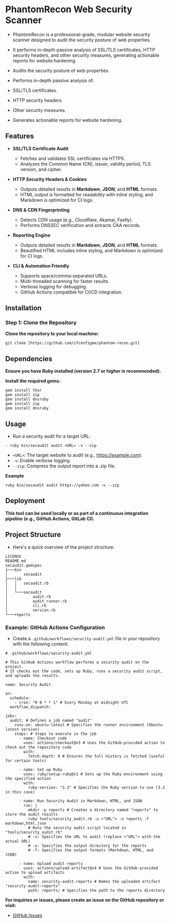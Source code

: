 # PhantomRecon Web Security Scanner

-  PhantomRecon is a professional-grade, modular website security scanner designed to audit the security posture of web properties. 
-  It performs in-depth passive analysis of SSL/TLS certificates, HTTP security headers, and other security measures, generating actionable reports for website hardening.

- Audits the security posture of web properties.
- Performs in-depth passive analysis of:
- SSL/TLS certificates.
- HTTP security headers.
- Other security measures.
- Generates actionable reports for website hardening.

## Features

- **SSL/TLS Certificate Audit**
  - Fetches and validates SSL certificates via HTTPS.
  - Analyzes the Common Name (CN), issuer, validity period, TLS version, and cipher.
- **HTTP Security Headers & Cookies**
  - Outputs detailed results in **Markdown**, **JSON**, and **HTML** formats.
  - HTML output is formatted for readability with inline styling, and Markdown is optimized for CI logs.
- **DNS & CDN Fingerprinting**
  - Detects CDN usage (e.g., Cloudflare, Akamai, Fastly).
  - Performs DNSSEC verification and extracts CAA records.
- **Reporting Engine**

  - Outputs detailed results in **Markdown**, **JSON**, and **HTML** formats.
  - Beautified HTML includes inline styling, and Markdown is optimized for CI logs.

- **CLI & Automation Friendly**
  - Supports space/comma-separated URLs.
  - Multi-threaded scanning for faster results.
  - Verbose logging for debugging.
  - GitHub Actions compatible for CI/CD integration.

## Installation

### Step 1: Clone the Repository

**Clone the repository to your local machine:**

```
git clone [https://github.com/ifconfigme/phantom-recon.git]
```

## Dependencies

**Ensure you have Ruby installed (version 2.7 or higher is recommended).**

**Install the required gems:**
```
gem install thor
gem install zip
gem install dnsruby
gem install zip
gem install dnsruby
```

## Usage
-  Run a security audit for a target URL:
```
- ruby bin/secaudit audit <URL> -v --zip
```
- ```<URL>```: The target website to audit (e.g., https://example.com).
- ```-v```: Enable verbose logging.
- ```--zip```: Compress the output report into a .zip file.

**Example**
```
ruby bin/secaudit audit https://yahoo.com -v --zip
```

## Deployment

**This tool can be used locally or as part of a continuous integration pipeline (e.g., GitHub Actions, GitLab CI).**

## Project Structure

- Here's a quick overview of the project structure:
```
LICENSE
README.md
secaudit.gemspec
├───bin
│       secaudit
├───lib
│   │   secaudit.rb
│   │
│   └───secaudit
│           audit.rb
│           audit_runner.rb
│           cli.rb
│           version.rb
└───reports
```
### Example: GitHub Actions Configuration

- Create a `.github/workflows/security-audit.yml` file in your repository with the following content:

```
# .github/workflows/security-audit.yml

# This GitHub Actions workflow performs a security audit on the project.
# It checks out the code, sets up Ruby, runs a security audit script, and uploads the results.

name: Security Audit

on:
  schedule:
    - cron: "0 0 * * 1" # Every Monday at midnight UTC
  workflow_dispatch:

jobs:
  audit: # Defines a job named "audit"
    runs-on: ubuntu-latest # Specifies the runner environment (Ubuntu latest version)
    steps: # Steps to execute in the job
      - name: Checkout code
        uses: actions/checkout@v3 # Uses the GitHub-provided action to check out the repository code
        with:
          fetch-depth: 0 # Ensures the full history is fetched (useful for certain tools)

      - name: Set up Ruby
        uses: ruby/setup-ruby@v1 # Sets up the Ruby environment using the specified action
        with:
          ruby-version: "3.3" # Specifies the Ruby version to use (3.3 in this case)

      - name: Run Security Audit in Markdown, HTML, and JSON
        run: |
          mkdir -p reports # Creates a directory named "reports" to store the audit results
          ruby tools/security_audit.rb -u <"URL"> -o reports -f markdown,html,json
          # Runs the security audit script located in "tools/security_audit.rb"
          # -u: Specifies the URL to audit (replace <"URL"> with the actual URL)
          # -o: Specifies the output directory for the reports
          # -f: Specifies the output formats (Markdown, HTML, and JSON)

      - name: Upload audit reports
        uses: actions/upload-artifact@v4 # Uses the GitHub-provided action to upload artifacts
        with:
          name: security-audit-reports # Names the uploaded artifact "security-audit-reports"
          path: reports/ # Specifies the path to the reports directory
```

**For inquiries or issues, please create an issue on the GitHub repository or visit:**
- [GitHub Issues](https://github.com/ifconfigme/phantom-recon/issues)
